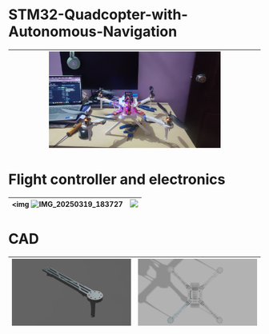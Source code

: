 # STM32-Quadcopter-with-Autonomous-Navigation


| <img src="IMAGES/IMG_20250316_21151730.jpg"  width=70%> |
| --------------------------- | 






#  Flight controller and electronics

|<img ![IMG_20250319_183727](https://github.com/user-attachments/assets/a0c4bf13-5c08-4299-92d1-13e63bad7e59)  | <img src="IMAGES/IMG_20250222_185927.jpg" width=60% > |
| --------------------------- | --------------------------- |

# CAD

| <img src="IMAGES/IMG-20250222-WA0041.jpg" > | <img src="IMAGES/COMBINED v12.png" > |
| --------------------------- | --------------------------- |

